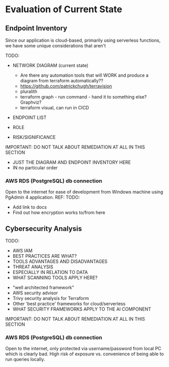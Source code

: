 # Evaluation of Current State <!-- 1000 words -->

## Endpoint Inventory

Since our application is cloud-based, primarily using serverless functions, we have some unique considerations that aren't 

TODO: 
- NETWORK DIAGRAM (current state)
  - Are there any automation tools that will WORK and produce a diagram from terraform automatically??
  - https://github.com/patrickchugh/terravision
  - pluralith
  - terraform graph - run command - hand it to something else? Graphviz?
  - terraform visual, can run in CICD

- ENDPOINT LIST
 - ROLE
 - RISK/SIGNIFICANCE


IMPORTANT: DO NOT TALK ABOUT REMEDIATION AT ALL IN THIS SECTION
 - JUST THE DIAGRAM AND ENDPOINT INVENTORY HERE
 - IN no particular order

### AWS RDS (PostgreSQL) db connection
Open to the internet for ease of development from Windows machine using PgAdmin 4 application. REF: 
TODO: 
 - Add link to docs
 - Find out how encryption works to/from here






<!-- 
 * draw IO for network diagram
 * look at OWASP AI/LLM stuff
 * explain topology i.e. ALL CLOUD or STAR or something else
 * what are the key concepts on the diagram
 * argue for why improvements made, justify decisions
 * diagram for after, for example
 * support the WHY with industry best practice
  * GDPR is that's relevant
  * CVE's severity etc.

MILESTONE 3 - score the likelyhood of a breach vs. a framework. 
-->

<!--
* Create an Inventory of accessible network endpointscategorized by role, operating system and significance, using advanced scanning tools

* Create a basic network diagram that can include components like routers, switches, servers and workstations
-->

## Cybersecurity Analysis

TODO: 
- AWS IAM
 - BEST PRACTICES ARE WHAT?
- TOOLS ADVANTAGES AND DISADVANTAGES
- THREAT ANALYSIS 
 - ESPECIALLY IN RELATION TO DATA
 - WHAT SCANNING TOOLS APPLY HERE?

* "well architected framework"
* AWS security advisor
* Trivy security analysis for Terraform
* Other 'best practice' frameworks for cloud/serverless
* WHAT SECURITY FRAMEWORKS APPLY TO THE AI COMPONENT

IMPORTANT: DO NOT TALK ABOUT REMEDIATION AT ALL IN THIS SECTION

### AWS RDS (PostgreSQL) db connection
Open to the internet, only protected via username/password from local PC which is clearly bad. High risk of exposure vs. convenience of being able to run queries locally.

<!-- 
- clear text/issues
-->

<!-- 
* Provide an overview of existing accessible and relevant protection mechanisms such as anti-virus, anti-malware and EDR systems, encryption and access controls

* Analyse the efficiency of these tools, highlight their advantages and disadvantages

* Analyse the effectiveness of protections and IDS/IPS systmes such as firewalls, VPNs, and endpoint protection software.

* Identify areas needing improvement, focusing on deficiencies that could expose endpoints to threats.

* My project is endpoint and data protection, out of the examples

-->

<!-- MARKING RUBRIC

CONDUCTS COMPREHENSIVE RESEARCH
* clear and detailed explanation of the network design, management and security
* include insightful examples and best practices
* create a detailed and well organised network diagram which...
  * accurately represents the network endpoints and their roles

EVALUATE A DIGITAL OR DATA NETWORK FOR COMMON VULNERABILITIES AND RISKS
* Conduct a thorough vulnerability assessment using industry standard tools
* analyze findings and identifies common vulnerabilities and risks in...
  * a clear and concise manner with...
  * additional insights and examples 

All this needs to be evidenced in this section

-->